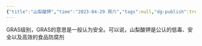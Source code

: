 ```yaml
---
{"title":"山梨酸钾","time":"2023-04-29 周六","tags":null,"dg-publish":true,"permalink":"/300 评价/Z 配料详解/山梨酸钾/","dgPassFrontmatter":true,"created":"2024-01-25T18:45:04.000+08:00","updated":"2024-01-25T18:45:04.000+08:00"}
---
```



GRAS级别，GRAS的意思是一般认为安全。可以说，山梨酸钾是公认的低毒、安全以及高效的食品防腐剂
